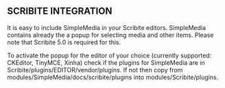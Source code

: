 SCRIBITE INTEGRATION
--------------------

It is easy to include SimpleMedia in your Scribite editors.
SimpleMedia contains already the a popup for selecting media and other items.
Please note that Scribite 5.0 is required for this.

To activate the popup for the editor of your choice (currently supported: CKEditor, TinyMCE, Xinha)
check if the plugins for SimpleMedia are in Scribite/plugins/EDITOR/vendor/plugins.
If not then copy from
    modules/SimpleMedia/docs/scribite/plugins into modules/Scribite/plugins.
